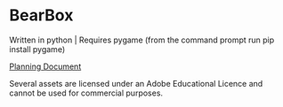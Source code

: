 # BearBox
Written in python | Requires pygame (from the command prompt run pip install pygame)

[Planning Document](https://docs.google.com/document/d/1rtg9Jhf5TqfhTUPTfvigeBtKigOFr7ZMfYUXiAdAxsw/edit?usp=sharing)

Several assets are licensed under an Adobe Educational Licence and cannot be used for commercial purposes.
